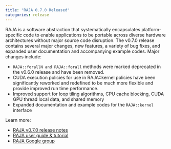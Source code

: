 ```yaml
---
title: "RAJA 0.7.0 Released"
categories: release
---
```


RAJA is a software abstraction that systematically encapsulates platform-specific code to enable applications to be portable across diverse hardware architectures without major source code disruption. The v0.7.0 release contains several major changes, new features, a variety of bug fixes, and expanded user documentation and accompanying example codes. Major changes include:

- `RAJA::forallN and RAJA::forall` methods were marked deprecated in the v0.6.0 release and have been removed.
- CUDA execution policies for use in RAJA::kernel policies have been significantly reworked and redefined to be much more flexible and provide improved run time performance.
- Improved support for loop tiling algorithms, CPU cache blocking, CUDA GPU thread local data, and shared memory
- Expanded documentation and example codes for the `RAJA::kernel` interface

Learn more:

- [RAJA v0.7.0 release notes](https://github.com/LLNL/RAJA/releases/tag/v0.7.0)
- [RAJA user guide & tutorial](https://raja.readthedocs.io/en/main/)
- [RAJA Google group](https://groups.google.com/forum/#!forum/raja-users)
